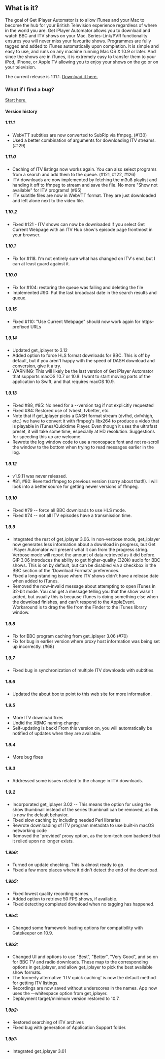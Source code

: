 ## What is it?
The goal of Get iPlayer Automator is to allow iTunes and your Mac to become the hub for your British Television experience regardless of where in the world you are. Get iPlayer Automator allows you to download and watch BBC and ITV shows on your Mac. Series-Link/PVR functionality ensures you will never miss your favourite shows. Programmes are fully tagged and added to iTunes automatically upon completion. It is simple and easy to use, and runs on any machine running Mac OS X 10.9 or later. And since the shows are in iTunes, it is extremely easy to transfer them to your iPod, iPhone, or Apple TV allowing you to enjoy your shows on the go or on your television.

The current release is 1.11.1. [Download it here.](https://github.com/Ascoware/get-iplayer-automator/releases)


### What if I find a bug?
[Start here.](https://github.com/Ascoware/get-iplayer-automator/wiki/Reporting-Issues)

#### Version history

##### 1.11.1
- WebVTT subtitles are now converted to SubRip via ffmpeg. (#130)
- Used a better combination of arguments for downloading ITV streams. (#129)

##### 1.11.0
- Caching of ITV listings now works again. You can also select programs from a search and add them to the queue. (#121, #122, #126)
- ITV downloads are now implemented by fetching the m3u8 playlist and handing it off to ffmpeg to stream and save the file. No more "Show not available" for ITV programs! (#95)
- ITV subtitle files are now in WebVTT format. They are just downloaded and left alone next to the video file.

##### 1.10.2
- Fixed #121 - ITV shows can now be downloaded if you select Get Current Webpage with an ITV Hub show's episode page frontmost in your browser.

##### 1.10.1
- Fix for #118. I'm not entirely sure what has changed on ITV's end, but I can at least guard against it.

##### 1.10.0
- Fix for #104: restoring the queue was failing and deleting the file
- Implemented #90: Put the last broadcast date in the search results and queue.

##### 1.9.15
- Fixed #110: "Use Current Webpage" should now work again for https-prefixed URLs

##### 1.9.14
- Updated get_iplayer to 3.12
- Added option to force HLS format downloads for BBC. This is off by default, but if you aren't happy with the speed of DASH download and conversion, give it a try.
- WARNING: This will likely be the last version of Get iPlayer Automator that supports macOS 10.7 or 10.8. I want to start moving parts of the application to Swift, and that requires macOS 10.9.

##### 1.9.13
- Fixed #88, #85: No need for a --version tag if not explicitly requested
- Fixed #84: Restored use of tvbest, tvbetter, etc.
- Note that if get_iplayer picks a DASH format stream (dvfhd, dvfvhigh, etc.) we have to convert it with ffmpeg's libx264 to produce a video that is playable in iTunes/Quicktime Player. Even though it uses the ultrafast preset, it will take some time, especially at HD resolution. Suggestions for speeding this up are welcome.
- Rewrote the log window code to use a monospace font and not re-scroll the window to the bottom when trying to read messages earlier in the log.

##### 1.9.12
- v1.9.11 was never released.
- #81, #80: Reverted ffmpeg to previous version (sorry about that!!). I will look into a better source for getting newer versions of ffmpeg.

##### 1.9.10
- Fixed #79 -- force all BBC downloads to use HLS mode.
- Fixed #74 -- not all ITV episodes have a transmission time.

##### 1.9.9
- Integrated the rest of get_iplayer 3.06. In non-verbose mode, get_iplayer now generates less information about a download in progress, but Get iPlayer Automator will present what it can from the progress string. Verbose mode will report the amount of data retrieved as it did before.
GiP 3.06 introduces the ability to get higher-quality (320k) audio for BBC shows. This is on by default, but can be disabled via a checkbox in the BBC section of the 'Download Formats' preferences.
- Fixed a long-standing issue where ITV shows didn't have a release date when added to iTunes.
- Removed the now-invalid message about attempting to open iTunes in 32-bit mode. You can get a message telling you that the show wasn't added, but usually this is because iTunes is doing something else when the download finishes, and can't respond to the AppleEvent. Workaround is to drag the file from the Finder to the iTunes library window.

##### 1.9.8
- Fix for BBC program caching from get_iplayer 3.06 (#70)
- Fix for bug in earlier version where proxy host information was being set up incorrectly. (#68)

##### 1.9.7
- Fixed bug in synchronization of multiple ITV downloads with subtitles.

##### 1.9.6
- Updated the about box to point to this web site for more information.

##### 1.9.5
- More ITV download fixes
- Undid the XBMC naming change
- Self-updating is back! From this version on, you will automatically be notified of updates when they are available.

##### 1.9.4
- More bug fixes

##### 1.9.3
- Addressed some issues related to the change in ITV downloads.

##### 1.9.2
- Incorporated get_iplayer 3.02
-- This means the option for using the show thumbnail instead of the series thumbnail can be removed, as this is now the default behavior.
- Fixed slow caching by including needed Perl libraries
- Rewrote downloading of ITV program metadata to use built-in macOS networking code
- Removed the 'provided' proxy option, as the tom-tech.com backend that it relied upon no longer exists.

##### 1.9b6:
- Turned on update checking. This is almost ready to go.
- Fixed a few more places where it didn't detect the end of the download.

##### 1.9b5:
- Fixed lowest quality recording names.
- Added option to retrieve 50 FPS shows, if available.
- Fixed detecting completed download when no tagging has happened.

##### 1.9b4:
- Changed some framework loading options for compatibility with Gatekeeper on 10.9.

##### 1.9b3:
- Changed UI and options to use "Best", "Better", "Very Good", and so on for BBC TV and radio downloads. These map to the corresponding options in get_iplayer, and allow get_iplayer to pick the best available show formats.
- The formerly alternative 'ITV quick caching' is now the default method for getting ITV listings.
- Recordings are now saved without underscores in the names. App now uses the --whitespace option from get_iplayer.
- Deployment target/minimum version restored to 10.7.

##### 1.9b2:
- Restored searching of ITV archives
- Fixed bug with generation of Application Support folder.

##### 1.9b1:
- Integrated get_iplayer 3.01
